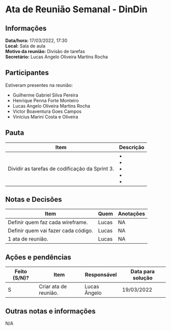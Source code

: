 # Ata de Reunião Semanal - DinDin

## Informações
**Data/hora:** 17/03/2022, 17:30  
**Local:** Sala de aula  
**Motivo da reunião:** Divisão de tarefas  
**Secretário:** Lucas Angelo Oliveira Martins Rocha

## Participantes
Estiveram presentes na reunião:
- Guilherme Gabriel Silva Pereira
- Henrique Penna Forte Monteiro
- Lucas Angelo Oliveira Martins Rocha
- Victor Boaventura Goes Campos
- Vinícius Marini Costa e Oliveira

## Pauta

Item | Descrição
---- | ----
Dividir as tarefas de codificação da Sprint 3. | • <br>• <br>• <br>• <br>• 

## Notas e Decisões
Item | Quem | Anotações |
---- | ---- | ---- |
Definir quem faz cada wireframe. | Lucas | NA |
Definir quem vai fazer cada código. | Lucas | NA |
1 ata de reunião. | Lucas | NA |


## Ações e pendências
| Feito (S/N)? | Item | Responsável | Data para solução |
| ---- | ---- | ---- | ---- |
| S | Criar ata de reunião. | Lucas Ângelo | 19/03/2022 |

## Outras notas e informações
N/A


